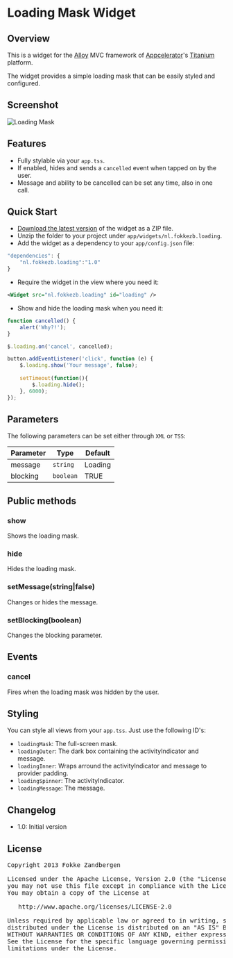 # Loading Mask Widget
## Overview
This is a widget for the [Alloy](http://projects.appcelerator.com/alloy/docs/Alloy-bootstrap/index.html) MVC framework of [Appcelerator](http://www.appcelerator.com)'s [Titanium](http://www.appcelerator.com/platform) platform.

The widget provides a simple loading mask that can be easily styled and configured.

## Screenshot
![Loading Mask](https://raw.github.com/FokkeZB/nl.fokkezb.loading/master/docs/screenshot.png)

## Features
* Fully stylable via your `app.tss`.
* If enabled, hides and sends a `cancelled` event when tapped on by the user.
* Message and ability to be cancelled can be set any time, also in one call.

## Quick Start
* [Download the latest version](https://github.com/FokkeZB/nl.fokkezb.loading/tags) of the widget as a ZIP file.
* Unzip the folder to your project under `app/widgets/nl.fokkezb.loading`.
* Add the widget as a dependency to your `app/config.json` file:

```javascript
"dependencies": {
	"nl.fokkezb.loading":"1.0"
}
```

* Require the widget in the view where you need it:

```xml
<Widget src="nl.fokkezb.loading" id="loading" />
```

* Show and hide the loading mask when you need it:

```javascript
function cancelled() {
	alert('Why?!');
}

$.loading.on('cancel', cancelled);

button.addEventListener('click', function (e) {
	$.loading.show('Your message', false);
	
	setTimeout(function(){
		$.loading.hide();
	}, 6000);
});
```

## Parameters
The following parameters can be set either through `XML` or `TSS`:

| Parameter | Type | Default |
| --------- | ---- | ----------- |
| message | `string` | Loading |
| blocking | `boolean` | TRUE |

## Public methods

### show
Shows the loading mask.

### hide
Hides the loading mask.

### setMessage(string|false)
Changes or hides the message.

### setBlocking(boolean)
Changes the blocking parameter.

## Events

### cancel
Fires when the loading mask was hidden by the user.

## Styling
You can style all views from your `app.tss`. Just use the following ID's:

* `loadingMask`: The full-screen mask.
* `loadingOuter`: The dark box containing the activityIndicator and message.
* `loadingInner`: Wraps arround the activityIndicator and message to provider padding.
* `loadingSpinner`: The activityIndicator.
* `loadingMessage`: The message. 

## Changelog
* 1.0: Initial version


## License

<pre>
Copyright 2013 Fokke Zandbergen

Licensed under the Apache License, Version 2.0 (the "License");
you may not use this file except in compliance with the License.
You may obtain a copy of the License at

   http://www.apache.org/licenses/LICENSE-2.0

Unless required by applicable law or agreed to in writing, software
distributed under the License is distributed on an "AS IS" BASIS,
WITHOUT WARRANTIES OR CONDITIONS OF ANY KIND, either express or implied.
See the License for the specific language governing permissions and
limitations under the License.
</pre>
